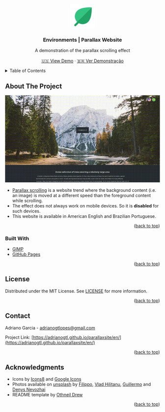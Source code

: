 <a name="readme-top"></a>

<!-- PROJECT LOGO -->
<br />
<div align="center">
  <a href="https://github.com/adrianogtl/parallaxsite">
    <img src="assets/logo96.png" alt="Logo" width="80" height="80">
  </a>

<h3 align="center">Environments | Parallax Website</h3>

  <p align="center">
    A demonstration of the parallax scrolling effect
    <br />
    <br />
    <a href="https://adrianogtl.github.io/parallaxsite/en/">🇺🇸 View Demo</a>
    ·
    <a href="https://adrianogtl.github.io/parallaxsite/pt-br/">🇧🇷 Ver Demonstração</a>
  </p>
</div>



<!-- TABLE OF CONTENTS -->
<details>
  <summary>Table of Contents</summary>
  <ol>
    <li>
      <a href="#about-the-project">About The Project</a>
      <ul>
        <li><a href="#built-with">Built With</a></li>
      </ul>
    </li>
    <li><a href="#license">License</a></li>
    <li><a href="#contact">Contact</a></li>
    <li><a href="#acknowledgments">Acknowledgments</a></li>
  </ol>
</details>



<!-- ABOUT THE PROJECT -->
## About The Project

![Product Name Screen Shot](assets/header.gif)

* [Parallax scrolling][parallax-link] is a website trend where the background content (i.e. an image) is moved at a different speed than the foreground content while scrolling.
* The effect does not always work on mobile devices. So it is **disabled** for such devices.
* This website is available in American English and Brazilian Portuguese.



<p align="right">(<a href="#readme-top">back to top</a>)</p>



### Built With

* [GIMP][gimp-url]
* [GitHub Pages][github-pages]

<p align="right">(<a href="#readme-top">back to top</a>)</p>



<!-- LICENSE -->
## License

Distributed under the MIT License. See [LICENSE][license-url] for more information.

<p align="right">(<a href="#readme-top">back to top</a>)</p>



<!-- CONTACT -->
## Contact

Adriano Garcia - [adrianogtlopes@gmail.com](mailto:adrianogtlopes@gmail.com)

Project Link: [https://adrianogtl.github.io/parallaxsite/en/](https://adrianogtl.github.io/parallaxsite/en/)

<p align="right">(<a href="#readme-top">back to top</a>)</p>



<!-- ACKNOWLEDGMENTS -->
## Acknowledgments

* Icons by [Icons8][icons8-url] and [Google Icons][google-icons-url]
* Photos available on [unsplash][unsplash-url] by [Filippo][forest-author], [Vlad Hilitanu][rainforest-author], [Guillermo][desert-author] and [Denys Nevozhai][city-author]
* README template by [Othneil Drew][readme-template]

<p align="right">(<a href="#readme-top">back to top</a>)</p>



<!-- MARKDOWN LINKS & IMAGES -->
<!-- https://www.markdownguide.org/basic-syntax/#reference-style-links -->

<!-- ABOUT -->
[parallax-link]: https://www.w3schools.com/howto/howto_css_parallax.asp

<!-- BUILT WITH -->
[github-pages]: https://pages.github.com/
[gimp-url]: https://www.gimp.org/


<!-- LICENSE -->
[license-url]: https://github.com/adrianogtl/parallaxsite/blob/main/LICENSE


<!-- ACKNOWLEDGMENTS -->
[google-icons-url]: https://fonts.google.com/icons
[icons8-url]: https://icons8.com
[unsplash-url]: https://unsplash.com/
[readme-template]: https://github.com/othneildrew/Best-README-Template

<!-- authors source -->
[forest-author]: https://unsplash.com/@filos_photo
[rainforest-author]: https://unsplash.com/@vladhilitanu
[desert-author]: https://unsplash.com/@withguillermo
[city-author]: https://unsplash.com/@dnevozhai
